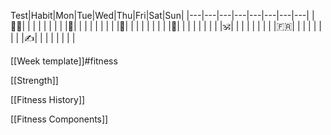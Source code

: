 Test|Habit|Mon|Tue|Wed|Thu|Fri|Sat|Sun|
|---|---|---|---|---|---|---|---|
|🏋‍♂️| | | | | | | |
|🏃| | | | | | | |
|🍷| | | | | | | |
|🎸| | | | | | | |
|🕉| | | | | | | |
|🇫🇷| | | | | | | |
|✍️| | | | | | | |

[[Week template]]#fitness

[[Strength]]

[[Fitness History]]

[[Fitness Components]]
